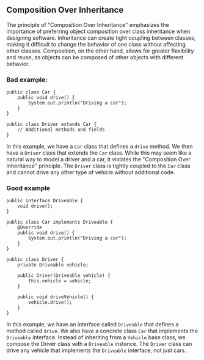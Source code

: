 ## Composition Over Inheritance

The principle of "Composition Over Inheritance" emphasizes the importance of preferring object composition over class inheritance when designing software. Inheritance can create tight coupling between classes, making it difficult to change the behavior of one class without affecting other classes. Composition, on the other hand, allows for greater flexibility and reuse, as objects can be composed of other objects with different behavior.

### Bad example:

```
public class Car {
    public void drive() {
        System.out.println("Driving a car");
    }
}

public class Driver extends Car {
    // Additional methods and fields
}
```

In this example, we have a `Car` class that defines a `drive` method. We then have a `Driver` class that extends the `Car` class. While this may seem like a natural way to model a driver and a car, it violates the "Composition Over Inheritance" principle. The `Driver` class is tightly coupled to the `Car` class and cannot drive any other type of vehicle without additional code.

### Good example

```
public interface Driveable {
    void drive();
}

public class Car implements Driveable {
    @Override
    public void drive() {
        System.out.println("Driving a car");
    }
}

public class Driver {
    private Driveable vehicle;
    
    public Driver(Driveable vehicle) {
        this.vehicle = vehicle;
    }
    
    public void driveVehicle() {
        vehicle.drive();
    }
}
```

In this example, we have an interface called `Driveable` that defines a method called `drive`. We also have a concrete class `Car` that implements the `Driveable` interface. Instead of inheriting from a `Vehicle` base class, we compose the Driver class with a `Driveable` instance. The `Driver` class can drive any vehicle that implements the `Driveable` interface, not just cars.